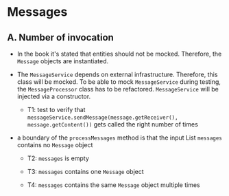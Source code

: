 # Messages

## A. Number of invocation
- In the book it's stated that entities should not be mocked. Therefore, the ``Message`` objects are instantiated.
- The ``MessageService`` depends on external infrastructure. Therefore, this class will be mocked.
To be able to mock ``MessageService`` during testing, the ``MessageProcessor`` class has to be refactored. ``MessageService`` will be injected via a constructor.
  - T1: test to verify that ``messageService.sendMessage(message.getReceiver(), message.getContent())`` gets called the right number of times

- a boundary of the ``processMessages`` method is that the input List ``messages`` contains no ``Message`` object
  - T2: ``messages`` is empty
  - T3: ``messages`` contains one ``Message`` object

  - T4: ``messages`` contains the same ``Message`` object multiple times